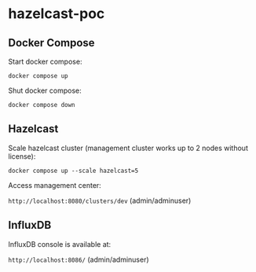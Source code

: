 # hazelcast-poc

## Docker Compose

Start docker compose:

```docker compose up```

Shut docker compose:

```docker compose down```

## Hazelcast

Scale hazelcast cluster (management cluster works up to 2 nodes without license):

```docker compose up --scale hazelcast=5```

Access management center:

```http://localhost:8080/clusters/dev``` (admin/adminuser)

## InfluxDB

InfluxDB console is available at:

```http://localhost:8086/``` (admin/adminuser)
